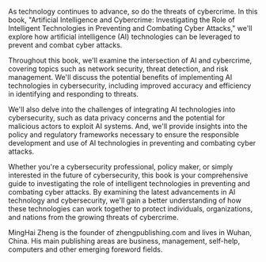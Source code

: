 
As technology continues to advance, so do the threats of cybercrime. In this book, "Artificial Intelligence and Cybercrime: Investigating the Role of Intelligent Technologies in Preventing and Combating Cyber Attacks," we'll explore how artificial intelligence (AI) technologies can be leveraged to prevent and combat cyber attacks.

Throughout this book, we'll examine the intersection of AI and cybercrime, covering topics such as network security, threat detection, and risk management. We'll discuss the potential benefits of implementing AI technologies in cybersecurity, including improved accuracy and efficiency in identifying and responding to threats.

We'll also delve into the challenges of integrating AI technologies into cybersecurity, such as data privacy concerns and the potential for malicious actors to exploit AI systems. And, we'll provide insights into the policy and regulatory frameworks necessary to ensure the responsible development and use of AI technologies in preventing and combating cyber attacks.

Whether you're a cybersecurity professional, policy maker, or simply interested in the future of cybersecurity, this book is your comprehensive guide to investigating the role of intelligent technologies in preventing and combating cyber attacks. By examining the latest advancements in AI technology and cybersecurity, we'll gain a better understanding of how these technologies can work together to protect individuals, organizations, and nations from the growing threats of cybercrime.

MingHai Zheng is the founder of zhengpublishing.com and lives in Wuhan, China. His main publishing areas are business, management, self-help, computers and other emerging foreword fields.

